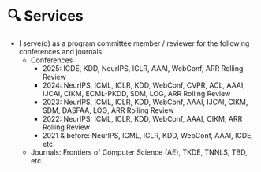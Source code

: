 # 🔍 Services
- I serve(d) as a program committee member / reviewer for the following conferences and journals:
  - Conferences
    - 2025: ICDE, KDD, NeurIPS, ICLR, AAAI, WebConf, ARR Rolling Review
    - 2024: NeurIPS, ICML, ICLR, KDD, WebConf, CVPR, ACL, AAAI, IJCAI, CIKM, ECML-PKDD, SDM, LOG, ARR Rolling Review 
    - 2023: NeurIPS, ICML, ICLR, KDD, WebConf, AAAI, IJCAI, CIKM, SDM, DASFAA, LOG, ARR Rolling Review 
    - 2022: NeurIPS, ICML, ICLR, KDD, WebConf, AAAI, CIKM, ARR Rolling Review 
    - 2021 & before: NeurIPS, ICML, ICLR, KDD, WebConf, AAAI, ICDE, etc.
  - Journals: Frontiers of Computer Science (AE), TKDE, TNNLS, TBD, etc. 
